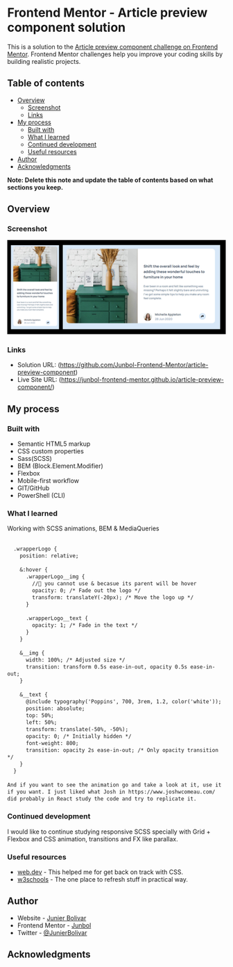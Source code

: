 # Frontend Mentor - Article preview component solution

This is a solution to the [Article preview component challenge on Frontend Mentor](https://www.frontendmentor.io/challenges/article-preview-component-dYBN_pYFT). Frontend Mentor challenges help you improve your coding skills by building realistic projects.

## Table of contents

- [Overview](#overview)
  - [Screenshot](#screenshot)
  - [Links](#links)
- [My process](#my-process)
  - [Built with](#built-with)
  - [What I learned](#what-i-learned)
  - [Continued development](#continued-development)
  - [Useful resources](#useful-resources)
- [Author](#author)
- [Acknowledgments](#acknowledgments)

**Note: Delete this note and update the table of contents based on what sections you keep.**

## Overview

### Screenshot

![](./assets/images/screenshot.jpg)

### Links

- Solution URL: (https://github.com/Junbol-Frontend-Mentor/article-preview-component)
- Live Site URL: (https://junbol-frontend-mentor.github.io/article-preview-component/)

## My process

### Built with

- Semantic HTML5 markup
- CSS custom properties
- Sass(SCSS)
- BEM (Block.Element.Modifier)
- Flexbox
- Mobile-first workflow
- GIT/GitHub
- PowerShell (CLI)

### What I learned

Working with SCSS animations, BEM & MediaQueries

```

  .wrapperLogo {
    position: relative;

    &:hover {
      .wrapperLogo__img {
        //🚩 you cannot use & becasue its parent will be hover
        opacity: 0; /* Fade out the logo */
        transform: translateY(-20px); /* Move the logo up */
      }

      .wrapperLogo__text {
        opacity: 1; /* Fade in the text */
      }
    }

    &__img {
      width: 100%; /* Adjusted size */
      transition: transform 0.5s ease-in-out, opacity 0.5s ease-in-out;
    }

    &__text {
      @include typography('Poppins', 700, 3rem, 1.2, color('white'));
      position: absolute;
      top: 50%;
      left: 50%;
      transform: translate(-50%, -50%);
      opacity: 0; /* Initially hidden */
      font-weight: 800;
      transition: opacity 2s ease-in-out; /* Only opacity transition */
    }
  }

And if you want to see the animation go and take a look at it, use it if you want. I just liked what Josh in https://www.joshwcomeau.com/ did probably in React study the code and try to replicate it.
```

### Continued development

I would like to continue studying responsive SCSS specially with Grid + Flexbox and CSS animation, transitions and FX like parallax.

### Useful resources

- [web.dev](https://web.dev/learn/css) - This helped me for get back on track with CSS.
- [w3schools](https://www.w3schools.com/css/default.asp) - The one place to refresh stuff in practical way.

## Author

- Website - [Junier Bolivar](https://www.bolivarcreativedesign.com)
- Frontend Mentor - [Junbol](https://www.frontendmentor.io/profile/Junbol)
- Twitter - [@JunierBolivar](https://www.twitter.com/@JunierBolivar)

## Acknowledgments
